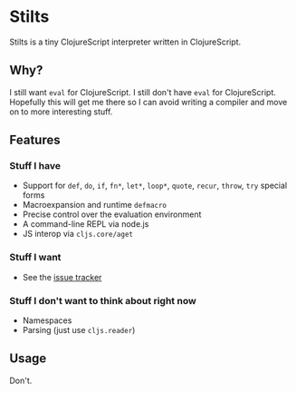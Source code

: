 # Stilts

Stilts is a tiny ClojureScript interpreter written in ClojureScript.

## Why?

I still want `eval` for ClojureScript. I still don't have `eval` for ClojureScript. Hopefully this will get me there so I can avoid writing a compiler and move on to more interesting stuff.

## Features

### Stuff I have
* Support for `def`, `do`, `if`, `fn*`, `let*`, `loop*`, `quote`, `recur`, `throw`, `try` special forms
* Macroexpansion and runtime `defmacro`
* Precise control over the evaluation environment
* A command-line REPL via node.js
* JS interop via `cljs.core/aget`

### Stuff I want
* See the [issue tracker](https://github.com/mkremins/stilts/issues?state=open)

### Stuff I don't want to think about right now 
* Namespaces
* Parsing (just use `cljs.reader`)

## Usage

Don't.
